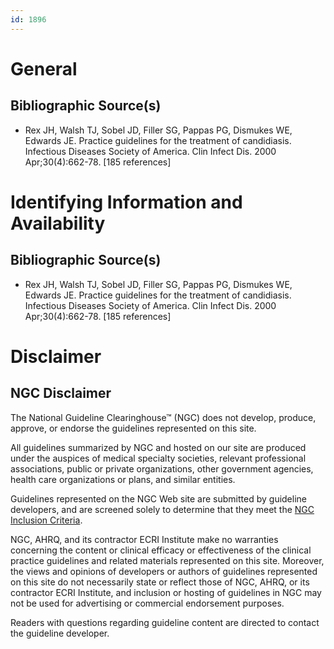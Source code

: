 ```yaml
---
id: 1896
---
```


# General

## Bibliographic Source(s)

- Rex JH, Walsh TJ, Sobel JD, Filler SG, Pappas PG, Dismukes WE, Edwards JE. Practice guidelines for the treatment of candidiasis. Infectious Diseases Society of America. Clin Infect Dis. 2000 Apr;30(4):662-78. [185 references]

# Identifying Information and Availability

## Bibliographic Source(s)

- Rex JH, Walsh TJ, Sobel JD, Filler SG, Pappas PG, Dismukes WE, Edwards JE. Practice guidelines for the treatment of candidiasis. Infectious Diseases Society of America. Clin Infect Dis. 2000 Apr;30(4):662-78. [185 references]

# Disclaimer

## NGC Disclaimer

The National Guideline Clearinghouse™ (NGC) does not develop, produce, approve, or endorse the guidelines represented on this site.

All guidelines summarized by NGC and hosted on our site are produced under the auspices of medical specialty societies, relevant professional associations, public or private organizations, other government agencies, health care organizations or plans, and similar entities.

Guidelines represented on the NGC Web site are submitted by guideline developers, and are screened solely to determine that they meet the [NGC Inclusion Criteria](/help-and-about/summaries/inclusion-criteria).

NGC, AHRQ, and its contractor ECRI Institute make no warranties concerning the content or clinical efficacy or effectiveness of the clinical practice guidelines and related materials represented on this site. Moreover, the views and opinions of developers or authors of guidelines represented on this site do not necessarily state or reflect those of NGC, AHRQ, or its contractor ECRI Institute, and inclusion or hosting of guidelines in NGC may not be used for advertising or commercial endorsement purposes.

Readers with questions regarding guideline content are directed to contact the guideline developer.

